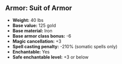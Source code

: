 ## Armor: Suit of Armor
- **Weight:** 40 lbs
- **Base value:** 125 gold
- **Base material:** Iron
- **Base armor class bonus:** -6
- **Magic cancellation:** +3
- **Spell casting penalty:** -210% (somatic spells only)
- **Enchantable:** Yes
- **Safe enchantable level:** +3 or below
